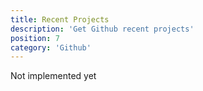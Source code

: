 ```yaml
---
title: Recent Projects
description: 'Get Github recent projects'
position: 7
category: 'Github'
---
```


Not implemented yet
